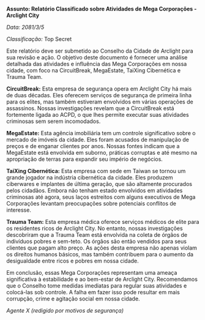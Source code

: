 **Assunto: Relatório Classificado sobre Atividades de Mega Corporações - Arclight City**

_Data: 2081/3/5_

_Classificação:_ Top Secret

Este relatório deve ser submetido ao Conselho da Cidade de Arclight para sua revisão e ação. O objetivo deste documento é fornecer uma análise detalhada das atividades e influência das Mega Corporações em nossa cidade, com foco na CircuitBreak, MegaEstate, TaiXing Cibernética e Trauma Team.

**CircuitBreak:** Esta empresa de segurança opera em Arclight City há mais de duas décadas. Eles oferecem serviços de segurança de primeira linha para os elites, mas também estiveram envolvidos em várias operações de assassinos. Nossas investigações revelam que a CircuitBreak está fortemente ligada ao ACPD, o que lhes permite executar suas atividades criminosas sem serem incomodados.

**MegaEstate:** Esta agência imobiliária tem um controle significativo sobre o mercado de imóveis da cidade. Eles foram acusados de manipulação de preços e de enganar clientes por anos. Nossas fontes indicam que a MegaEstate está envolvida em suborno, práticas corruptas e até mesmo na apropriação de terras para expandir seu império de negócios.

**TaiXing Cibernética:** Esta empresa com sede em Taiwan se tornou um grande jogador na indústria cibernética da cidade. Eles produzem ciberwares e implantes de última geração, que são altamente procurados pelos cidadãos. Embora não tenham estado envolvidos em atividades criminosas até agora, seus laços estreitos com alguns executivos de Mega Corporações levantam preocupações sobre potenciais conflitos de interesse.

**Trauma Team:** Esta empresa médica oferece serviços médicos de elite para os residentes ricos de Arclight City. No entanto, nossas investigações descobriram que a Trauma Team está envolvida na coleta de órgãos de indivíduos pobres e sem-teto. Os órgãos são então vendidos para seus clientes que pagam alto preço. As ações desta empresa não apenas violam os direitos humanos básicos, mas também contribuem para o aumento da desigualdade entre ricos e pobres em nossa cidade.

Em conclusão, essas Mega Corporações representam uma ameaça significativa à estabilidade e ao bem-estar de Arclight City. Recomendamos que o Conselho tome medidas imediatas para regular suas atividades e colocá-las sob controle. A falha em fazer isso pode resultar em mais corrupção, crime e agitação social em nossa cidade.

_Agente X (redigido por motivos de segurança)_
